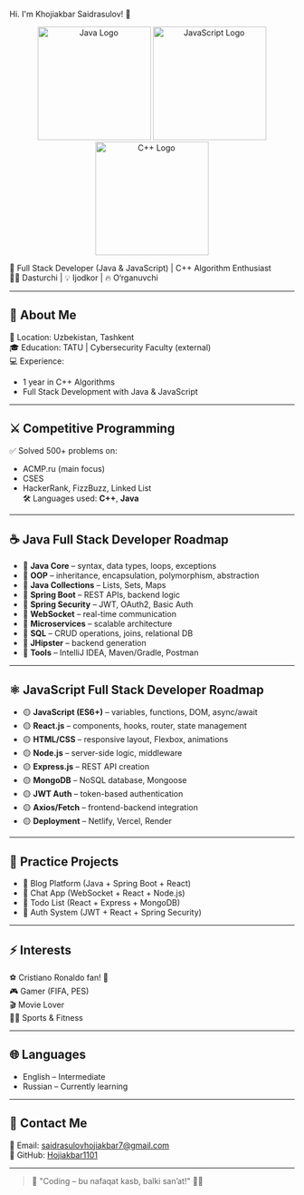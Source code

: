 Hi. I'm Khojiakbar Saidrasulov! 👋  

<p align="center">
  <img width="200" height="200" src="https://upload.wikimedia.org/wikipedia/en/3/30/Java_programming_language_logo.svg" alt="Java Logo">
  <img width="200" height="200" src="https://cdn.jsdelivr.net/gh/devicons/devicon/icons/javascript/javascript-original.svg" alt="JavaScript Logo">
  <img width="200" height="200" src="https://cdn.jsdelivr.net/gh/devicons/devicon/icons/cplusplus/cplusplus-original.svg" alt="C++ Logo">
</p>

🚀 Full Stack Developer (Java & JavaScript) | C++ Algorithm Enthusiast  
👨‍💻 Dasturchi | 💡 Ijodkor | 🔥 O‘rganuvchi  

---

## 📌 About Me

📍 Location: Uzbekistan, Tashkent  
🎓 Education: TATU | Cybersecurity Faculty (external)  
💻 Experience:  
- 1 year in C++ Algorithms  
- Full Stack Development with Java & JavaScript  

---

## ⚔️ Competitive Programming

✅ Solved 500+ problems on:  
- ACMP.ru (main focus)  
- CSES  
- HackerRank, FizzBuzz, Linked List  
🛠️ Languages used: **C++**, **Java**  

---

## ☕ Java Full Stack Developer Roadmap

- 🔹 **Java Core** – syntax, data types, loops, exceptions  
- 🔹 **OOP** – inheritance, encapsulation, polymorphism, abstraction  
- 🔹 **Java Collections** – Lists, Sets, Maps  
- 🔹 **Spring Boot** – REST APIs, backend logic  
- 🔹 **Spring Security** – JWT, OAuth2, Basic Auth  
- 🔹 **WebSocket** – real-time communication  
- 🔹 **Microservices** – scalable architecture  
- 🔹 **SQL** – CRUD operations, joins, relational DB  
- 🔹 **JHipster** – backend generation  
- 🔹 **Tools** – IntelliJ IDEA, Maven/Gradle, Postman  

---

## ⚛️ JavaScript Full Stack Developer Roadmap

- 🟡 **JavaScript (ES6+)** – variables, functions, DOM, async/await  
- 🟡 **React.js** – components, hooks, router, state management  
- 🟡 **HTML/CSS** – responsive layout, Flexbox, animations  
- 🟡 **Node.js** – server-side logic, middleware  
- 🟡 **Express.js** – REST API creation  
- 🟡 **MongoDB** – NoSQL database, Mongoose  
- 🟡 **JWT Auth** – token-based authentication  
- 🟡 **Axios/Fetch** – frontend-backend integration  
- 🟡 **Deployment** – Netlify, Vercel, Render  

---

## 🔄 Practice Projects

- 🔧 Blog Platform (Java + Spring Boot + React)  
- 🔧 Chat App (WebSocket + React + Node.js)  
- 🔧 Todo List (React + Express + MongoDB)  
- 🔧 Auth System (JWT + React + Spring Security)  

---

## ⚡ Interests

⚽ Cristiano Ronaldo fan! 🐐  
🎮 Gamer (FIFA, PES)  
🎬 Movie Lover  
🏃‍♂️ Sports & Fitness  

---

## 🌐 Languages

- English – Intermediate  
- Russian – Currently learning  

---

## 📩 Contact Me

📧 Email: saidrasulovhojiakbar7@gmail.com  
🐙 GitHub: [Hojiakbar1101](https://github.com/Hojiakbar1101)

---

> 🚀 "Coding – bu nafaqat kasb, balki san’at!" 🎨🔥
